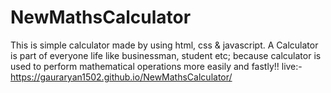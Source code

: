 # NewMathsCalculator
This is simple calculator made by using html, css &amp; javascript. A Calculator is part of everyone life like businessman, student etc; because calculator is used to perform mathematical operations more easily and fastly!!
live:- https://gauraryan1502.github.io/NewMathsCalculator/
